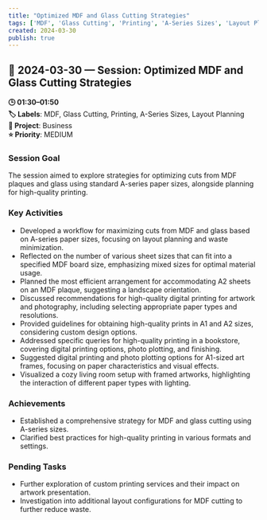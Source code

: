 ```yaml
---
title: "Optimized MDF and Glass Cutting Strategies"
tags: ['MDF', 'Glass Cutting', 'Printing', 'A-Series Sizes', 'Layout Planning']
created: 2024-03-30
publish: true
---
```


## 📅 2024-03-30 — Session: Optimized MDF and Glass Cutting Strategies

**🕒 01:30–01:50**  
**🏷️ Labels**: MDF, Glass Cutting, Printing, A-Series Sizes, Layout Planning  
**📂 Project**: Business  
**⭐ Priority**: MEDIUM  


### Session Goal
The session aimed to explore strategies for optimizing cuts from MDF plaques and glass using standard A-series paper sizes, alongside planning for high-quality printing.

### Key Activities
- Developed a workflow for maximizing cuts from MDF and glass based on A-series paper sizes, focusing on layout planning and waste minimization.
- Reflected on the number of various sheet sizes that can fit into a specified MDF board size, emphasizing mixed sizes for optimal material usage.
- Planned the most efficient arrangement for accommodating A2 sheets on an MDF plaque, suggesting a landscape orientation.
- Discussed recommendations for high-quality digital printing for artwork and photography, including selecting appropriate paper types and resolutions.
- Provided guidelines for obtaining high-quality prints in A1 and A2 sizes, considering custom design options.
- Addressed specific queries for high-quality printing in a bookstore, covering digital printing options, photo plotting, and finishing.
- Suggested digital printing and photo plotting options for A1-sized art frames, focusing on paper characteristics and visual effects.
- Visualized a cozy living room setup with framed artworks, highlighting the interaction of different paper types with lighting.

### Achievements
- Established a comprehensive strategy for MDF and glass cutting using A-series sizes.
- Clarified best practices for high-quality printing in various formats and settings.

### Pending Tasks
- Further exploration of custom printing services and their impact on artwork presentation.
- Investigation into additional layout configurations for MDF cutting to further reduce waste.
